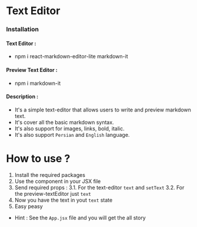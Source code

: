 # Text Editor

### Installation 

#### Text Editor :
- npm i react-markdown-editor-lite markdown-it

#### Preview Text Editor :   
- npm i markdown-it


#### Description : 
+ It's a simple text-editor that allows users to write and preview markdown text.
+ It's cover all the basic markdown syntax.
+ It's also support for images, links, bold, italic.
+ It's also support `Persian` and `English` language.

# How to use ? 
1. Install the required packages
2. Use the component in your JSX file
3. Send required props :
3.1. For the text-editor `text` and `setText`
3.2. For the preview-textEditor just `text`
4. Now you have the text in yout `text` state
5. Easy peasy
- Hint : See the `App.jsx` file and you will get the all story
